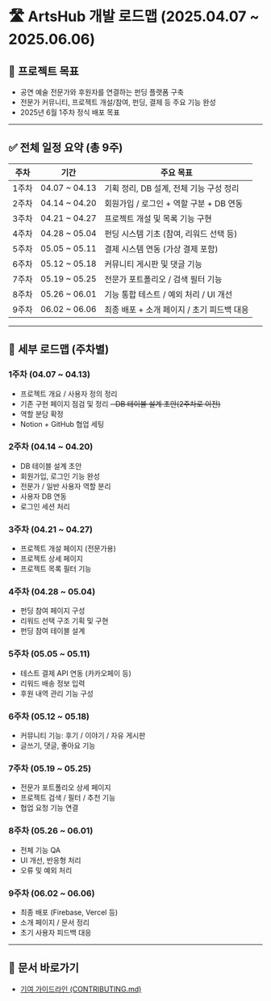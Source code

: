 # 🛣 ArtsHub 개발 로드맵 (2025.04.07 ~ 2025.06.06)

## 🎯 프로젝트 목표
- 공연 예술 전문가와 후원자를 연결하는 펀딩 플랫폼 구축
- 전문가 커뮤니티, 프로젝트 개설/참여, 펀딩, 결제 등 주요 기능 완성
- 2025년 6월 1주차 정식 배포 목표

---

## ✅ 전체 일정 요약 (총 9주)

| 주차 | 기간 | 주요 목표 |
|------|------|-----------|
| 1주차 | 04.07 ~ 04.13 | 기획 정리, DB 설계, 전체 기능 구성 정리 |
| 2주차 | 04.14 ~ 04.20 | 회원가입 / 로그인 + 역할 구분 + DB 연동 |
| 3주차 | 04.21 ~ 04.27 | 프로젝트 개설 및 목록 기능 구현 |
| 4주차 | 04.28 ~ 05.04 | 펀딩 시스템 기초 (참여, 리워드 선택 등) |
| 5주차 | 05.05 ~ 05.11 | 결제 시스템 연동 (가상 결제 포함) |
| 6주차 | 05.12 ~ 05.18 | 커뮤니티 게시판 및 댓글 기능 |
| 7주차 | 05.19 ~ 05.25 | 전문가 포트폴리오 / 검색 필터 기능 |
| 8주차 | 05.26 ~ 06.01 | 기능 통합 테스트 / 예외 처리 / UI 개선 |
| 9주차 | 06.02 ~ 06.06 | 최종 배포 + 소개 페이지 / 초기 피드백 대응 |

---

## 📌 세부 로드맵 (주차별)

### 1주차 (04.07 ~ 04.13)
- 프로젝트 개요 / 사용자 정의 정리
- 기존 구현 페이지 점검 및 정리
~~- DB 테이블 설계 초안(2주차로 이전)~~
- 역할 분담 확정
- Notion + GitHub 협업 세팅

### 2주차 (04.14 ~ 04.20)
- DB 테이블 설계 초안
- 회원가입, 로그인 기능 완성
- 전문가 / 일반 사용자 역할 분리
- 사용자 DB 연동
- 로그인 세션 처리

### 3주차 (04.21 ~ 04.27)
- 프로젝트 개설 페이지 (전문가용)
- 프로젝트 상세 페이지
- 프로젝트 목록 필터 기능

### 4주차 (04.28 ~ 05.04)
- 펀딩 참여 페이지 구성
- 리워드 선택 구조 기획 및 구현
- 펀딩 참여 테이블 설계

### 5주차 (05.05 ~ 05.11)
- 테스트 결제 API 연동 (카카오페이 등)
- 리워드 배송 정보 입력
- 후원 내역 관리 기능 구성

### 6주차 (05.12 ~ 05.18)
- 커뮤니티 기능: 후기 / 이야기 / 자유 게시판
- 글쓰기, 댓글, 좋아요 기능

### 7주차 (05.19 ~ 05.25)
- 전문가 포트폴리오 상세 페이지
- 프로젝트 검색 / 필터 / 추천 기능
- 협업 요청 기능 연결

### 8주차 (05.26 ~ 06.01)
- 전체 기능 QA
- UI 개선, 반응형 처리
- 오류 및 예외 처리

### 9주차 (06.02 ~ 06.06)
- 최종 배포 (Firebase, Vercel 등)
- 소개 페이지 / 문서 정리
- 초기 사용자 피드백 대응

---

## 🔗 문서 바로가기
- [기여 가이드라인 (CONTRIBUTING.md)](../.github/CONTRIBUTING.md)
